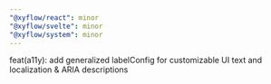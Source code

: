 ```yaml
---
"@xyflow/react": minor
"@xyflow/svelte": minor
"@xyflow/system": minor
---
```


feat(a11y): add generalized labelConfig for customizable UI text and localization & ARIA descriptions

